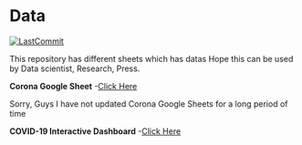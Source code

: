 # Data

[![LastCommit](https://img.shields.io/github/last-commit/balaji303/Data.svg?style=social)](https://github.com/balaji303/Data/commits/master)


This repository has different sheets which has datas
Hope this can be used by Data scientist, Research, Press.


**Corona Google Sheet**
-[Click Here](https://docs.google.com/spreadsheets/d/1EY4eLyltJgHWvQzsK3T-zw0ij8h2cyOlk3mXP2DhHKI/edit#gid=0)

Sorry, Guys I have not  updated Corona Google Sheets for a long period of time

**COVID-19 Interactive Dashboard**
-[Click Here](https://bit.ly/2WsYUkN)

